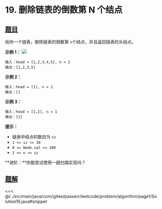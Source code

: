 # 19. 删除链表的倒数第 N 个结点

## [题目](https://leetcode.cn/problems/remove-nth-node-from-end-of-list/)
给你一个链表，删除链表的倒数第 `n`个结点，并且返回链表的头结点。

**示例 1：**
![](https://assets.leetcode.com/uploads/2020/10/03/remove_ex1.jpg)

```
输入：head = [1,2,3,4,5], n = 2
输出：[1,2,3,5]
```

**示例 2：**

```
输入：head = [1], n = 1
输出：[]
```

**示例 3：**

```
输入：head = [1,2], n = 1
输出：[1]
```

**提示：**

* 链表中结点的数目为 `sz`
* `1 <= sz <= 30`
* `0 <= Node.val <= 100`
* `1 <= n <= sz`

**进阶：**你能尝试使用一趟扫描实现吗？


## [题解](https://github.com/PasseRR/JavaLeetCode/blob/master/src/main/java/com/gitee/passerr/leetcode/problem/algorithm/page1/Solution19.java)

<<< @/../src/main/java/com/gitee/passerr/leetcode/problem/algorithm/page1/Solution19.java#snippet
